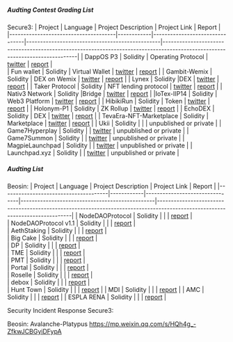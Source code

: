 

##### Audting Contest Grading List

Secure3:
| Project                              | Language   | Project Description            | Project Link                                   | Report                                                                                                                      |
|--------------------------------------|------------|--------------------------------|------------------------------------------------|-----------------------------------------------------------------------------------------------------------------------------|
| DappOS P3     | Solidity   | Operating Protocol             | [twitter](https://twitter.com/dappOS_com)      | [report](https://github.com/Secure3Audit/Secure3Academy/tree/main/audit_reports/dappOS)                                     |       
| Fun wallet    | Solidity   | Virtual Wallet                 | [twitter](https://twitter.com/fun)             | [report](https://github.com/Secure3Audit/Secure3Academy/tree/main/audit_reports/Fun.xyz)                                    |
| Gambit-Wemix               | Solidity   | DEX on Wemix         | [twitter](https://twitter.com/Gambit_Trade)             | [report](https://github.com/Secure3Audit/Secure3Academy/tree/main/audit_reports/Gambit-Wemix)                               |
|  Lynex             | Solidity   |DEX        | [twitter](https://twitter.com/LynexFi)           | [report](https://github.com/Secure3Audit/Secure3Academy/tree/main/audit_reports/Lynex)                               |
|  Taker Protocol              | Solidity   | NFT lending protocol        | [twitter](https://twitter.com/TakerProtocol)           | [report](https://github.com/Secure3Audit/Secure3Academy/tree/main/audit_reports/TakerProtocol  )                               |
| Nativ3 Network              | Solidity   |Bridge        | [twitter](https://twitter.com/Nativ3Network)           | [report](https://github.com/Secure3Audit/Secure3Academy/tree/main/audit_reports/Nativ3Network)                               |
|IoTex-IIP14	                       | Solidity   | Web3 Platform              | [twitter](https://twitter.com/iotex_io)            | [report](https://github.com/Secure3Audit/Secure3Academy/tree/main/audit_reports/IoTex-IIP14)                                     |
| HibikiRun                 | Solidity   | Token                          | [twitter](https://twitter.com/hibikirunteam?s=21)         | [report](https://github.com/Secure3Audit/Secure3Academy/tree/main/audit_reports/HibikiRun)     |
|  Holonym-P1               | Solidity   | ZK Rollup                      | [twitter](https://twitter.com/0xHolonym)             | [report](https://github.com/Secure3Audit/Secure3Academy/tree/main/audit_reports/Holonym)                               |
| EchoDEX	              | Solidity   | DEX                            | [twitter]( https://twitter.com/Echo_DEX)            | [report](https://github.com/Secure3Audit/Secure3Academy/tree/main/audit_reports/EchoDEX)                                    |
| TevaEra-NFT-Marketplace               | Solidity   | Marketplace                       | [twitter](https://twitter.com/tevaera)             | [report](https://github.com/Secure3Audit/Secure3Academy/tree/main/audit_reports/TevaEra-NFT-Marketplace)                               |
|  Ukii              | Solidity   |                     |                                   | unpublished or private                             |
|  Game7Hyperplay             | Solidity   |                     |  [twitter](https://twitter.com/G7_DAO)           | unpublished or private                                |
|  Game7Summon            | Solidity   |                     |    [twitter](https://twitter.com/G7_DAO)         | unpublished or private                                |
|  MagpieLaunchpad            | Solidity   |                     | [twitter](https://twitter.com/magpiexyz_io)       | unpublished or private                                 |
|  Launchpad.xyz            | Solidity   |                     |  [twitter](https://twitter.com/launchpadlpx)       | unpublished or private                                 |






##### Audting List

Beosin:
| Project                              | Language   | Project Description            | Project Link                                   | Report                                                                                                                      |
|--------------------------------------|------------|--------------------------------|------------------------------------------------|-----------------------------------------------------------------------------------------------------------------------------|
| NodeDAOProtocol     | Solidity   |            |      | [report](https://beosin.com/audits/NodeDAO-Protocol_202302011759.pdf)     |       
| NodeDAOProtocol v1.1  | Solidity   |            |      | [report](https://beosin.com/audits/NodeDAO-Protocol_202302161759.pdf)   |    
| AethStaking  | Solidity   |            |      | [report](https://beosin.com/audits/Aeth-Staking_202211151729.pdf)   |  
| Big Cake  | Solidity   |            |      | [report](https://beosin.com/audits/Big-Cake_202209291804.pdf)   |  
| DP  | Solidity   |            |      | [report](https://beosin.com/audits/DP_202210242230.pdf)   |  
| TME | Solidity   |            |      | [report](https://beosin.com/audits/TME_202210251233.pdf)   |  
| PMT  | Solidity   |            |      | [report](https://beosin.com/audits/PMT_202211241633.pdf)   |  
| Portal | Solidity   |            |      | [report](https://beosin.com/audits/Portal_202304111022.pdf)   |  
| Roselle | Solidity   |            |      | [report](https://beosin.com/audits/Roselle_202301161655.pdf)   |  
| debox   | Solidity   |            |      | [report](https://beosin.com/audits/Debox_202301031842.pdf)   |  
| Hunt Town   | Solidity   |            |      | [report](https://beosin.com/audits/Hunt-Town_202212051700.pdf)   | 
| MDI  | Solidity   |            |      | [report](https://beosin.com/audits/MDI_202302101729.pdf)   | 
| AMC   | Solidity   |            |      | [report](https://beosin.com/audits/AMC_202302281530.pdf)   | 
| ESPLA RENA   | Solidity   |            |      | [report](https://beosin.com/audits/ESPL%20ARENA_202301111051.pdf)   | 
     
           
     
Security Incident Response
Secure3:

Beosin:
Avalanche-Platypus   https://mp.weixin.qq.com/s/HQh4g_-ZfkwJCBGyiDFypA

